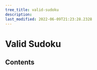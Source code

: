 ```yaml
---
tree_title: valid-sudoku
description: 
last_modified: 2022-06-09T21:23:28.2328
---
```


# Valid Sudoku

## Contents
